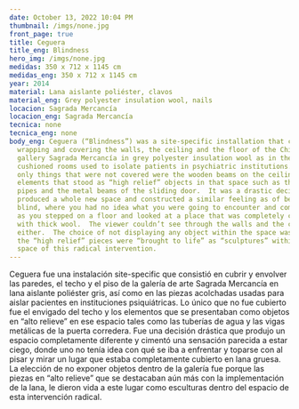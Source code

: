 ```yaml
---
date: October 13, 2022 10:04 PM
thumbnail: /imgs/none.jpg
front_page: true
title: Ceguera
title_eng: Blindness
hero_img: /imgs/none.jpg
medidas: 350 x 712 x 1145 cm
medidas_eng: 350 x 712 x 1145 cm
year: 2014
material: Lana aislante poliéster, clavos
material_eng: Grey polyester insulation wool, nails
locacion: Sagrada Mercancía
locacion_eng: Sagrada Mercancía
tecnica: none
tecnica_eng: none
body_eng: Ceguera (“Blindness”) was a site-specific installation that concerned
  wrapping and covering the walls, the ceiling and the floor of the Chilean
  gallery Sagrada Mercancía in grey polyester insulation wool as in the
  cushioned rooms used to isolate patients in psychiatric institutions.  The
  only things that were not covered were the wooden beams on the ceiling and the
  elements that stood as “high relief” objects in that space such as the water
  pipes and the metal beams of the sliding door.  It was a drastic decision that
  produced a whole new space and constructed a similar feeling as of being
  blind, where you had no idea what you were going to encounter and come across
  as you stepped on a floor and looked at a place that was completely covered
  with thick wool.  The viewer couldn’t see through the walls and the ceiling
  either.  The choice of not displaying any object within the space was because
  the “high relief” pieces were “brought to life” as “sculptures” within the
  space of this radical intervention.
---
```

Ceguera fue una instalación site-specific que consistió en cubrir y envolver las paredes, el techo y el piso de la galería de arte Sagrada Mercancía en lana aislante poliéster gris, así como en las piezas acolchadas usadas para aislar pacientes en instituciones psiquiátricas.  Lo único que no fue cubierto fue el envigado del techo y los elementos que se presentaban como objetos en “alto relieve” en ese espacio tales como las tuberías de agua y las vigas metálicas de la puerta corredera.  Fue una decisión drástica que produjo un espacio completamente diferente y cimentó una sensación parecida a estar ciego, donde uno no tenía idea con qué se iba a enfrentar y toparse con al pisar y mirar un lugar que estaba completamente cubierto en lana gruesa.  La elección de no exponer objetos dentro de la galería fue porque las piezas en “alto relieve” que se destacaban aún más  con la implementación de la lana, le dieron vida a este lugar como esculturas dentro del espacio de esta intervención radical.
